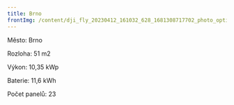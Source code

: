 ```yaml
---
title: Brno
frontImg: /content/dji_fly_20230412_161032_628_1681308717702_photo_optimized.jpeg
---
```

Město: Brno

Rozloha:  51 m2

Výkon: 10,35 kWp

Baterie: 11,6 kWh

Počet panelů: 23